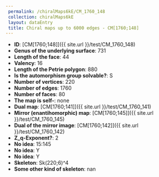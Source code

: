 ```yaml
--- 
 permalink: /chiralMaps6kE/CM_1760_148 
 collection: chiralMaps6kE
 layout: dataEntry
 title: Chiral maps up to 6000 edges - CM[1760;148]
---
```


- **ID**: [CM[1760;148]]({{ site.url }}/test/CM_1760_148)
- **Genus of the underlying surface**: 731
- **Length of the face**: 44
- **Valency**: 16
- **Length of the Petrie polygon**: 880
- **Is the automorphism group solvable?**: S
- **Number of vertices**: 220
- **Number of edges**: 1760
- **Number of faces**: 80
- **The map is self-**: none
- **Dual map**: [CM[1760;141]]({{ site.url }}/test/CM_1760_141)
- **Mirror (enantihomorphic) map**: [CM[1760;145]]({{ site.url }}/test/CM_1760_145)
- **Dual of the mirror image**: [CM[1760;142]]({{ site.url }}/test/CM_1760_142)
- **Z_q-Exponent?**: 2
- **No idea**:  15:145
- **No idea**: Y
- **No idea**: Y
- **Skeleton**: Sk(220;6)^4
- **Some other kind of skeleton**: nan
